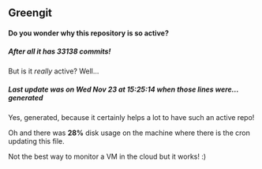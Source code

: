 ## Greengit

#### Do you wonder why this repository is so active?

##### After all it has 33138 commits!

But is it *really* active? Well...

##### Last update was on Wed Nov 23 at 15:25:14 when those lines were... generated

Yes, generated, because it certainly helps a lot to have such an active repo!

Oh and there was **28%** disk usage on the machine
where there is the cron updating this file.

Not the best way to monitor a VM in the cloud but it works! :)
